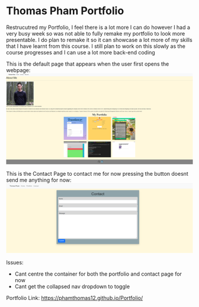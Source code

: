 # Thomas Pham Portfolio
Restrucutred my Portfolio, I feel there is a lot more I can do however I had a very busy week so was not able to fully remake my portfolio to look more presentable. I do plan to remake it so it can showcase a lot more of my skills that I have learnt from this course. I still plan to work on this slowly as the course progresses and I can use a lot more back-end coding

This is the default page that appears when the user first opens the webpage:
<img alt="Default" src="https://github.com/phamthomas12/Portfolio/blob/main/assets/images/Home.PNG">

This is the Contact Page to contact me for now pressing the button doesnt send me anything for now:
<img alt="Contact" src="https://github.com/phamthomas12/Portfolio/blob/main/assets/images/Contact.PNG">

Issues:
<ul>
<li>Cant centre the container for both the portfolio and contact page for now</li>
<li>Cant get the collapsed nav dropdown to toggle</li>
</ul>




Portfolio Link:
https://phamthomas12.github.io/Portfolio/
